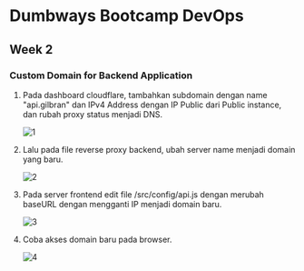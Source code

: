 # Dumbways Bootcamp DevOps
## Week 2
### Custom Domain for Backend Application


1. Pada dashboard cloudflare, tambahkan subdomain dengan name "api.gilbran" dan IPv4 Address dengan IP Public dari Public instance, dan rubah proxy status menjadi DNS.
   
   ![1](https://github.com/gilbranfairuz/Dumbways-Bootcamp-Devops/blob/master/week2/CustomDomainforBackendApplication/img/1.png)

2. Lalu pada file reverse proxy backend, ubah server name menjadi domain yang baru.
   
   ![2](https://github.com/gilbranfairuz/Dumbways-Bootcamp-Devops/blob/master/week2/CustomDomainforBackendApplication/img/2.png)

3. Pada server frontend edit file /src/config/api.js dengan merubah baseURL dengan mengganti IP menjadi domain baru.
   
   ![3](https://github.com/gilbranfairuz/Dumbways-Bootcamp-Devops/blob/master/week2/CustomDomainforBackendApplication/img/3.png)

4. Coba akses domain baru pada browser.
   
   ![4](https://github.com/gilbranfairuz/Dumbways-Bootcamp-Devops/blob/master/week2/CustomDomainforBackendApplication/img/4.png)